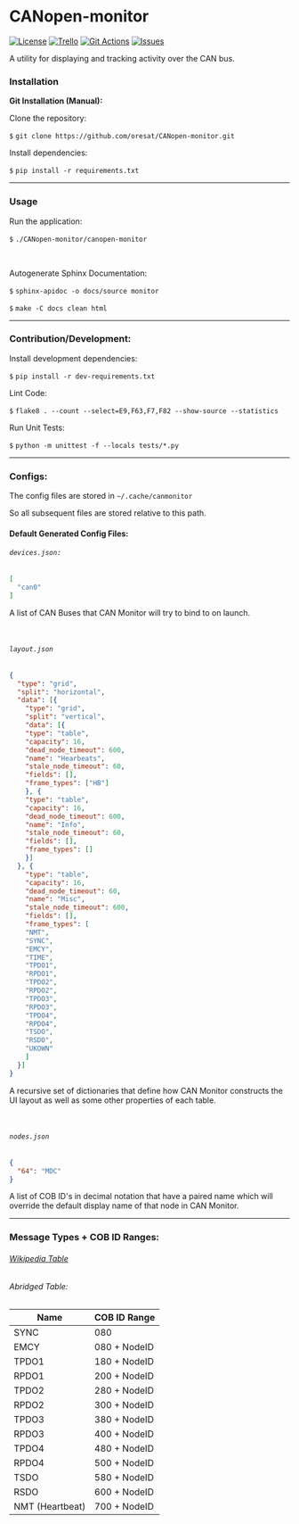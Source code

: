 # CANopen-monitor

[![License](https://img.shields.io/github/license/oresat/CANopen-monitor)](./LICENSE)
[![Trello](https://img.shields.io/badge/Trello-Backlog-blue)](https://trello.com/b/PWuRFBh1/canopen-monitor)
[![Git Actions](https://img.shields.io/github/workflow/status/oresat/CANopen-monitor/CAN%20Monitor%20Unit%20Tests)](https://github.com/oresat/CANopen-monitor/actions)
[![Issues](https://img.shields.io/github/issues/oresat/CANopen-monitor)](https://github.com/oresat/CANopen-monitor/issues)

A utility for displaying and tracking activity over the CAN bus.

### Installation

  __Git Installation (Manual):__

Clone the repository:

`$` `git clone https://github.com/oresat/CANopen-monitor.git`

Install dependencies:

`$` `pip install -r requirements.txt`

***

### Usage

Run the application:

`$` `./CANopen-monitor/canopen-monitor`

&nbsp;

Autogenerate Sphinx Documentation:

`$` `sphinx-apidoc -o docs/source monitor`

`$` `make -C docs clean html`

***

### Contribution/Development:

Install development dependencies:

`$` `pip install -r dev-requirements.txt`

Lint Code:

`$` `flake8 . --count --select=E9,F63,F7,F82 --show-source --statistics`

Run Unit Tests:

`$` `python -m unittest -f --locals tests/*.py`

***

### Configs:

  The config files are stored in `~/.cache/canmonitor`

  So all subsequent files are stored relative to this path.

#### Default Generated Config Files:
###### `devices.json:`
```json
[
  "can0"
]
```

A list of CAN Buses that CAN Monitor will try to bind to on launch.

&nbsp;

###### `layout.json`
```json
{
  "type": "grid",
  "split": "horizontal",
  "data": [{
    "type": "grid",
    "split": "vertical",
    "data": [{
    "type": "table",
    "capacity": 16,
    "dead_node_timeout": 600,
    "name": "Hearbeats",
    "stale_node_timeout": 60,
    "fields": [],
    "frame_types": ["HB"]
    }, {
    "type": "table",
    "capacity": 16,
    "dead_node_timeout": 600,
    "name": "Info",
    "stale_node_timeout": 60,
    "fields": [],
    "frame_types": []
    }]
  }, {
    "type": "table",
    "capacity": 16,
    "dead_node_timeout": 60,
    "name": "Misc",
    "stale_node_timeout": 600,
    "fields": [],
    "frame_types": [
    "NMT",
    "SYNC",
    "EMCY",
    "TIME",
    "TPDO1",
    "RPDO1",
    "TPDO2",
    "RPDO2",
    "TPDO3",
    "RPDO3",
    "TPDO4",
    "RPDO4",
    "TSDO",
    "RSDO",
    "UKOWN"
    ]
  }]
}
```

A recursive set of dictionaries that define how CAN Monitor constructs the UI layout as well as some other properties of each table.

&nbsp;

###### `nodes.json`
```json
{
  "64": "MDC"
}
```

A list of COB ID's in decimal notation that have a paired name which will override the default display name of that node in CAN Monitor.

***

### Message Types + COB ID Ranges:

###### [Wikipedia Table](https://en.wikipedia.org/wiki/CANopen#Predefined_Connection_Set.5B7.5D)

###### Abridged Table:

| Name            | COB ID Range |
|-----------------|--------------|
| SYNC            | 080          |
| EMCY            | 080 + NodeID |
| TPDO1           | 180 + NodeID |
| RPDO1           | 200 + NodeID |
| TPDO2           | 280 + NodeID |
| RPDO2           | 300 + NodeID |
| TPDO3           | 380 + NodeID |
| RPDO3           | 400 + NodeID |
| TPDO4           | 480 + NodeID |
| RPDO4           | 500 + NodeID |
| TSDO            | 580 + NodeID |
| RSDO            | 600 + NodeID |
| NMT (Heartbeat) | 700 + NodeID |
